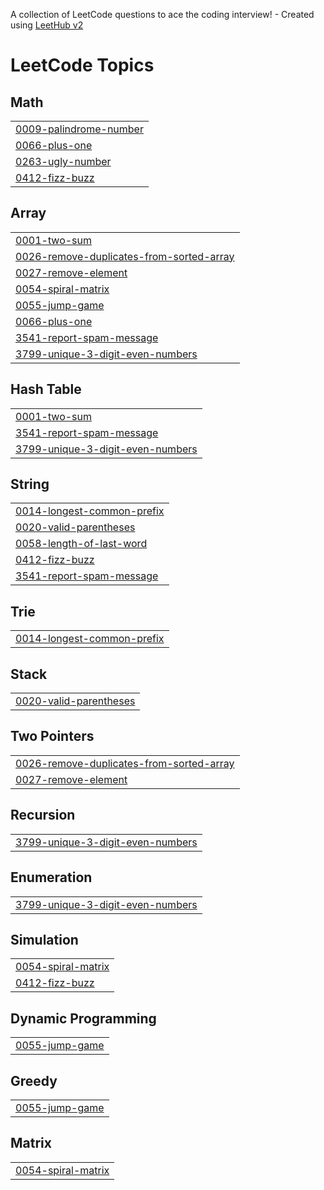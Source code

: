 A collection of LeetCode questions to ace the coding interview! - Created using [LeetHub v2](https://github.com/arunbhardwaj/LeetHub-2.0)
<!---LeetCode Topics Start-->
# LeetCode Topics
## Math
|  |
| ------- |
| [0009-palindrome-number](https://github.com/IQRAAMIR1/Leetcode/tree/master/0009-palindrome-number) |
| [0066-plus-one](https://github.com/IQRAAMIR1/Leetcode/tree/master/0066-plus-one) |
| [0263-ugly-number](https://github.com/IQRAAMIR1/Leetcode/tree/master/0263-ugly-number) |
| [0412-fizz-buzz](https://github.com/IQRAAMIR1/Leetcode/tree/master/0412-fizz-buzz) |
## Array
|  |
| ------- |
| [0001-two-sum](https://github.com/IQRAAMIR1/Leetcode/tree/master/0001-two-sum) |
| [0026-remove-duplicates-from-sorted-array](https://github.com/IQRAAMIR1/Leetcode/tree/master/0026-remove-duplicates-from-sorted-array) |
| [0027-remove-element](https://github.com/IQRAAMIR1/Leetcode/tree/master/0027-remove-element) |
| [0054-spiral-matrix](https://github.com/IQRAAMIR1/Leetcode/tree/master/0054-spiral-matrix) |
| [0055-jump-game](https://github.com/IQRAAMIR1/Leetcode/tree/master/0055-jump-game) |
| [0066-plus-one](https://github.com/IQRAAMIR1/Leetcode/tree/master/0066-plus-one) |
| [3541-report-spam-message](https://github.com/IQRAAMIR1/Leetcode/tree/master/3541-report-spam-message) |
| [3799-unique-3-digit-even-numbers](https://github.com/IQRAAMIR1/Leetcode/tree/master/3799-unique-3-digit-even-numbers) |
## Hash Table
|  |
| ------- |
| [0001-two-sum](https://github.com/IQRAAMIR1/Leetcode/tree/master/0001-two-sum) |
| [3541-report-spam-message](https://github.com/IQRAAMIR1/Leetcode/tree/master/3541-report-spam-message) |
| [3799-unique-3-digit-even-numbers](https://github.com/IQRAAMIR1/Leetcode/tree/master/3799-unique-3-digit-even-numbers) |
## String
|  |
| ------- |
| [0014-longest-common-prefix](https://github.com/IQRAAMIR1/Leetcode/tree/master/0014-longest-common-prefix) |
| [0020-valid-parentheses](https://github.com/IQRAAMIR1/Leetcode/tree/master/0020-valid-parentheses) |
| [0058-length-of-last-word](https://github.com/IQRAAMIR1/Leetcode/tree/master/0058-length-of-last-word) |
| [0412-fizz-buzz](https://github.com/IQRAAMIR1/Leetcode/tree/master/0412-fizz-buzz) |
| [3541-report-spam-message](https://github.com/IQRAAMIR1/Leetcode/tree/master/3541-report-spam-message) |
## Trie
|  |
| ------- |
| [0014-longest-common-prefix](https://github.com/IQRAAMIR1/Leetcode/tree/master/0014-longest-common-prefix) |
## Stack
|  |
| ------- |
| [0020-valid-parentheses](https://github.com/IQRAAMIR1/Leetcode/tree/master/0020-valid-parentheses) |
## Two Pointers
|  |
| ------- |
| [0026-remove-duplicates-from-sorted-array](https://github.com/IQRAAMIR1/Leetcode/tree/master/0026-remove-duplicates-from-sorted-array) |
| [0027-remove-element](https://github.com/IQRAAMIR1/Leetcode/tree/master/0027-remove-element) |
## Recursion
|  |
| ------- |
| [3799-unique-3-digit-even-numbers](https://github.com/IQRAAMIR1/Leetcode/tree/master/3799-unique-3-digit-even-numbers) |
## Enumeration
|  |
| ------- |
| [3799-unique-3-digit-even-numbers](https://github.com/IQRAAMIR1/Leetcode/tree/master/3799-unique-3-digit-even-numbers) |
## Simulation
|  |
| ------- |
| [0054-spiral-matrix](https://github.com/IQRAAMIR1/Leetcode/tree/master/0054-spiral-matrix) |
| [0412-fizz-buzz](https://github.com/IQRAAMIR1/Leetcode/tree/master/0412-fizz-buzz) |
## Dynamic Programming
|  |
| ------- |
| [0055-jump-game](https://github.com/IQRAAMIR1/Leetcode/tree/master/0055-jump-game) |
## Greedy
|  |
| ------- |
| [0055-jump-game](https://github.com/IQRAAMIR1/Leetcode/tree/master/0055-jump-game) |
## Matrix
|  |
| ------- |
| [0054-spiral-matrix](https://github.com/IQRAAMIR1/Leetcode/tree/master/0054-spiral-matrix) |
<!---LeetCode Topics End-->
